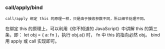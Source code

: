 
### call/apply/bind
    call/apply 绑定 this 的原理一样，只是由于接收参数不同，所以细节处理不同。
在绑定 this 的原理上，可以利用《你不知道的 JavaScript》中讲解 this 的第三条，即：
let obj = { a: fn }，执行 obj.a() 时， fn 中 this 的指向必然 obj。
bind 用 apply 或 call 实现即可。